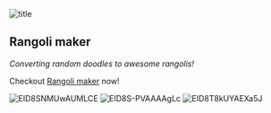 ![title](https://user-images.githubusercontent.com/12862695/67833417-90da9680-fb0a-11e9-9641-ad803a2122f4.png)
## Rangoli maker

*Converting random doodles to awesome rangolis!*

Checkout [Rangoli maker](https://savvysiddharth.github.io/rangoli-maker/) now!

![EID8SNMUwAUMLCE](https://user-images.githubusercontent.com/12862695/67834928-b49fdb80-fb0e-11e9-9199-cb864945cb74.jpeg)
![EID8S-PVAAAAgLc](https://user-images.githubusercontent.com/12862695/67834932-b5d10880-fb0e-11e9-88b8-66a3fd462151.jpeg)
![EID8T8kUYAEXa5J](https://user-images.githubusercontent.com/12862695/67834939-b7023580-fb0e-11e9-9273-c6bcad1417d3.jpeg)